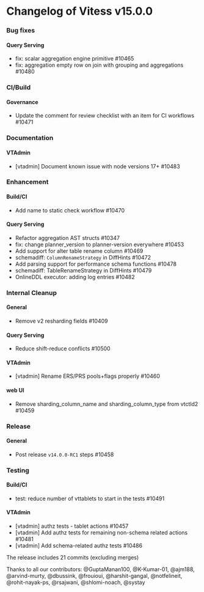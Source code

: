 # Changelog of Vitess v15.0.0

### Bug fixes 
#### Query Serving
 * fix: scalar aggregation engine primitive #10465
 * fix: aggregation empty row on join with grouping and aggregations #10480
### CI/Build 
#### Governance
 * Update the comment for review checklist with an item for CI workflows #10471
### Documentation 
#### VTAdmin
 * [vtadmin] Document known issue with node versions 17+ #10483
### Enhancement 
#### Build/CI
 * Add name to static check workflow #10470 
#### Query Serving
 * Refactor aggregation AST structs #10347
 * fix: change planner_version to planner-version everywhere #10453
 * Add support for alter table rename column #10469
 * schemadiff: `ColumnRenameStrategy` in DiffHints #10472
 * Add parsing support for performance schema functions #10478
 * schemadiff: TableRenameStrategy in DiffHints #10479
 * OnlineDDL executor: adding log entries #10482
### Internal Cleanup 
#### General
 * Remove v2 resharding fields #10409 
#### Query Serving
 * Reduce shift-reduce conflicts #10500 
#### VTAdmin
 * [vtadmin] Rename ERS/PRS pools+flags properly #10460 
#### web UI
 * Remove sharding_column_name and sharding_column_type from vtctld2 #10459
### Release 
#### General
 * Post release `v14.0.0-RC1` steps #10458
### Testing 
#### Build/CI
 * test: reduce number of vttablets to start in the tests #10491 
#### VTAdmin
 * [vtadmin] authz tests - tablet actions #10457
 * [vtadmin] Add authz tests for remaining non-schema related actions #10481
 * [vtadmin] Add schema-related authz tests #10486


The release includes 21 commits (excluding merges)

Thanks to all our contributors: @GuptaManan100, @K-Kumar-01, @ajm188, @arvind-murty, @dbussink, @frouioui, @harshit-gangal, @notfelineit, @rohit-nayak-ps, @rsajwani, @shlomi-noach, @systay

